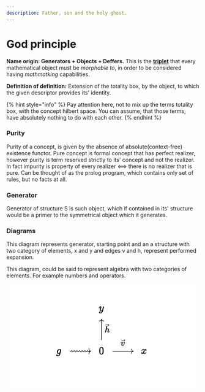 ```yaml
---
description: Father, son and the holy ghost.
---
```


# God principle

**Name origin: Generators + Objects + Deffers.** This is the [**triplet**](https://en.wikipedia.org/wiki/Triplet) that every mathematical object must be _morphable to_, in order to be considered having _mathmatking_ capabilities.&#x20;

**Definition of definition:** Extension of the totality box, by the object, to which the given descriptor provides its' identity.&#x20;

{% hint style="info" %}
Pay attention here, not to mix up the terms totality box, with the concept hilbert space. You can assume, that those terms, have absolutely nothing to do with each other.
{% endhint %}

### Purity

Purity of a concept, is given by the absence of absolute(context-free) existence functor.  Pure concept is formal concept that has perfect realizer, however purity is term reserved strictly to its' concept and not the realizer. In fact impurity is property of every realizer <==> there is no realizer that is pure. Can be thought of as the prolog program, which contains only set of rules, but no facts at all.

### Generator

Generator of structure S is such object, which if  contained in its' structure would be a primer to the symmetrical object which it generates.&#x20;

### Diagrams

This diagram represents generator, starting point and an a structure with two category of elements, x and y and edges v and h, represent performed expansion.

This diagram, could be said to represent algebra with two categories of elements. For example numbers and operators.&#x20;

![](<.gitbook/assets/Screen Shot 2021-12-15 at 20.42.45.png>)
